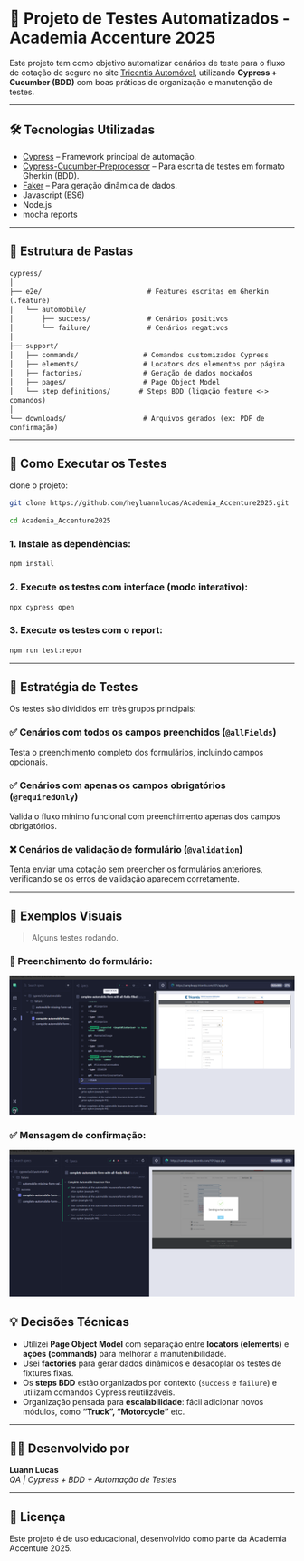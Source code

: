 
# 🚗 Projeto de Testes Automatizados - Academia Accenture 2025

Este projeto tem como objetivo automatizar cenários de teste para o fluxo de cotação de seguro no site [Tricentis Automóvel](https://sampleapp.tricentis.com/101/app.php), utilizando **Cypress + Cucumber (BDD)** com boas práticas de organização e manutenção de testes.

---

## 🛠️ Tecnologias Utilizadas

- [Cypress](https://www.cypress.io/) – Framework principal de automação.
- [Cypress-Cucumber-Preprocessor](https://github.com/badeball/cypress-cucumber-preprocessor) – Para escrita de testes em formato Gherkin (BDD).
- [Faker](https://github.com/faker-js/faker) – Para geração dinâmica de dados.
- Javascript (ES6)
- Node.js
- mocha reports

---

## 📁 Estrutura de Pastas

```
cypress/
│
├── e2e/                          # Features escritas em Gherkin (.feature)
│   └── automobile/
│       ├── success/              # Cenários positivos
│       └── failure/              # Cenários negativos
│
├── support/
│   ├── commands/                # Comandos customizados Cypress
│   ├── elements/                # Locators dos elementos por página
│   ├── factories/               # Geração de dados mockados
│   ├── pages/                   # Page Object Model
│   └── step_definitions/       # Steps BDD (ligação feature <-> comandos)
│
└── downloads/                   # Arquivos gerados (ex: PDF de confirmação)
```

---

## 🚀 Como Executar os Testes

clone o projeto:
```bash
git clone https://github.com/heyluannlucas/Academia_Accenture2025.git
```
```bash
cd Academia_Accenture2025
```


### 1. Instale as dependências:

```bash
npm install
```

### 2. Execute os testes com interface (modo interativo):

```bash
npx cypress open
```

### 3. Execute os testes com o report:

```bash
npm run test:repor
```

---

## 🧪 Estratégia de Testes

Os testes são divididos em três grupos principais:

### ✅ Cenários com todos os campos preenchidos (`@allFields`)
Testa o preenchimento completo dos formulários, incluindo campos opcionais.
### ✅ Cenários com apenas os campos obrigatórios (`@requiredOnly`)
Valida o fluxo mínimo funcional com preenchimento apenas dos campos obrigatórios.
### ❌ Cenários de validação de formulário (`@validation`)
Tenta enviar uma cotação sem preencher os formulários anteriores, verificando se os erros de validação aparecem corretamente.

---

## 📸 Exemplos Visuais

> Alguns testes rodando.

### 📍 Preenchimento do formulário:

![screenshot1](assets/image.png)

### ✅ Mensagem de confirmação:

![screenshot2](assets/image1.png)


## 💡 Decisões Técnicas

- Utilizei **Page Object Model** com separação entre **locators (elements)** e **ações (commands)** para melhorar a manutenibilidade.
- Usei **factories** para gerar dados dinâmicos e desacoplar os testes de fixtures fixas.
- Os **steps BDD** estão organizados por contexto (`success` e `failure`) e utilizam comandos Cypress reutilizáveis.
- Organização pensada para **escalabilidade**: fácil adicionar novos módulos, como **“Truck”, “Motorcycle”** etc.

---

## 👩‍💻 Desenvolvido por

**Luann Lucas**  
*QA | Cypress + BDD + Automação de Testes*

---

## 📄 Licença

Este projeto é de uso educacional, desenvolvido como parte da Academia Accenture 2025.
